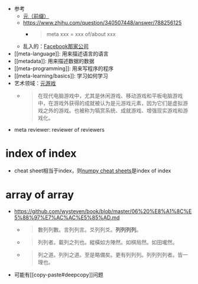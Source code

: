 - 参考
  - [元（前缀）](https://zh.wikipedia.org/wiki/%E5%BE%8C%E8%A8%AD)
  - https://www.zhihu.com/question/340507448/answer/788256125
    - > meta xxx = xxx of/about xxx 
  - 乱入的：[Facebook那家公司](https://zh.wikipedia.org/wiki/Meta_Platforms)
- [[meta-language]]: 用来描述语言的语言
- [[metadata]]: 用来描述数据的数据
- [[meta-programming]]: 用来写程序的程序
- [[meta-learning/basics]]: 学习如何学习
- 艺术领域：[元游戏](https://zh.wikipedia.org/zh-cn/%E5%85%83%E6%B8%B8%E6%88%8F_(%E6%B8%B8%E6%88%8F%E6%96%B9%E6%B3%95))
  - > 在现代电脑游戏中，尤其是休闲游戏、移动游戏和平板电脑游戏中，在游戏外获得的成就被认为是元游戏元素，因为它们是虚拟游戏之外的游戏。也被称为犒赏系统、成就游戏、增强现实游戏和游戏化。
- meta reviewer: reviewer of reviewers
# index of index
- cheat sheet相当于index，则[numpy cheat sheets](https://www.kaggle.com/getting-started/255139)是index of index
# array of array
- https://github.com/wysteven/book/blob/master/06%20%E8%A1%8C%E5%88%97%E7%AC%AC%E5%85%AD.md
  - > 數列列數。言列列言。爻列列爻。**列列列列**。
  - > 列列者。載列之列也。縱橫如方陣然。如棋局然。如田壠然。
  - > 列之道。列列之道。至是略備矣。更有列列列。列列列列者。皆一理也。
- 可能有[[copy-paste#deepcopy]]问题